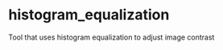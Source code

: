 histogram_equalization
======================

Tool that uses histogram equalization to adjust image contrast
